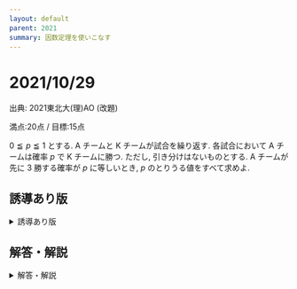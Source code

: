 ```yaml
---
layout: default
parent: 2021
summary: 因数定理を使いこなす
---
```


# 2021/10/29

出典: 2021東北大(理)AO (改題)

満点:20点 / 目標:15点

$0 \leqq p \leqq 1$ とする. $\mathrm{A}$ チームと $\mathrm{K}$ チームが試合を繰り返す. 各試合において $\mathrm{A}$ チームは確率 $p$ で $\mathrm{K}$ チームに勝つ. ただし, 引き分けはないものとする. $\mathrm{A}$ チームが先に $3$ 勝する確率が $p$ に等しいとき, $p$ のとりうる値をすべて求めよ.

## 誘導あり版

<details markdown="1">
<summary>誘導あり版</summary>

$0 \leqq p \leqq 1$ とする. $\mathrm{A}$ チームと $\mathrm{K}$ チームが試合を繰り返す. 各試合において $\mathrm{A}$ チームは確率 $p$ で $\mathrm{K}$ チームに勝つ. ただし, 引き分けはないものとする.

(1) $3$ 試合行って, $\mathrm{A}$ チームの対戦成績が $2$ 勝 $1$ 敗になる確率を $p$ を用いて表せ.

(2) $\mathrm{A}$ チームが先に $3$ 勝する確率を $p$ を用いて表せ.

(3) $\mathrm{A}$ チームが先に $3$ 勝する確率が $p$ に等しいとき, $p$ のとりうる値をすべて求めよ.

</details>

## 解答・解説

<details markdown="1">
<summary>解答・解説</summary>

通称「日本シリーズ」の問題です. 確率を求めるだけなら難しい部分はないのですが, 問題は (3) です.

$$p^3+3p^2(1-p)+6p^2(1-p)^2=p$$

を $p$ で整理して因数分解していくと,

$$p(p-1)(6p^3-9p^2+p+1)=0$$

となりますが, ここで詰むようです.

方程式 $6p^3-9p^2+p+1=0$ に因数定理を適用しようと思っても, 整数の範囲ではうまくいきません. 実は $p=\dfrac{1}{2}$ のとき左辺が $0$ になるので,

$$6p^3-9p^2+p+1=(2p-1)(3p^2-3p-1)$$

と因数分解できます. では $p$ をどのように見つけたかというと, 因数定理の対象になる数の候補は

$$\pm \frac{\mbox{定数項の約数}}{\mbox{最高次の項の係数の約数}}$$

に限られることが知られています.

<details markdown="1">
<summary>証明</summary>

$n$ を自然数, $a$, $b$, $p_1$, $p_2$, ..., $p_n$ を整数とする. また, $p_1 \neq 0$, $p_n \neq 0$ とする.  
$n$ 次方程式 $P(x)=0$ が $x=\dfrac{a}{b}$ を解に持つとする. このとき,

$$P(x) = (ax-b)(p_1 x^{n-1} + p_2 x^{n-2} + \cdots + p_n)$$

と書ける. これを展開すると,

$$P(x) = ap_1 x^{n} + (ap_2 - bp_1) x^{n-1} + \cdots - bp_n$$

したがって, $a$ は最高次の項の係数の約数であり, $b$ は定数項の約数である. (証明終わり)

</details>

つまり, 今試すべき $p$ の候補は,

$$p = \pm 1,\ \pm \frac{1}{2},\ \pm \dfrac{1}{3},\ \pm \frac{1}{6}$$

のうちのどれかです. これ以外には存在しません.

### 余談

元の問題は東北大の AO 入試で出題されたので, 青葉チームと川内チームになっていました. 青葉山キャンパスには理系学部の建物が, 川内キャンパスには文系学部の建物と大学本部があります.

![](img/mathterro_20211029.jpg)

</details>